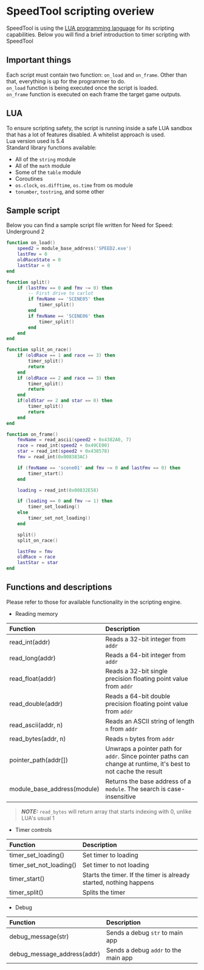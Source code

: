 # SpeedTool scripting overiew
SpeedTool is using the [LUA programming language](https://www.lua.org/) for its scripting capabilities.
Below you will find a brief introduction to timer scripting with SpeedTool

## Important things
Each script must contain two function: `on_load` and `on_frame`. Other than that, everything is up for the programmer to do.  
`on_load` function is being executed once the script is loaded.  
`on_frame` function is executed on each frame the target game outputs.

## LUA
To ensure scripting safety, the script is running inside a safe LUA sandbox that has a lot of features disabled. A whitelist approach is used.  
Lua version used is 5.4  
Standard library functions available:
* All of the `string` module
* All of the `math` module
* Some of the `table` module
* Coroutines
* `os.clock`, `os.difftime`, `os.time` from os module
* `tonumber`, `tostring`, and some other

## Sample script
Below you can find a sample script file written for Need for Speed: Underground 2
```lua
function on_load()
    speed2 = module_base_address('SPEED2.exe')
    lastFmv = 0
    oldRaceState = 0
    lastStar = 0
end

function split()
    if (lastFmv == 0 and fmv ~= 0) then
        -- First drive to carlot
        if fmvName == 'SCENE05' then
            timer_split()
        end
        if fmvName == 'SCENE06' then
            timer_split()
        end
    end
end

function split_on_race()
    if (oldRace == 1 and race == 3) then
        timer_split()
        return
    end
    if (oldRace == 2 and race == 3) then
        timer_split()
        return
    end
    if(oldStar == 2 and star == 0) then
        timer_split()
        return
    end
end

function on_frame()
    fmvName = read_ascii(speed2 + 0x4382A0, 7)
    race = read_int(speed2 + 0x49CE00)
    star = read_int(speed2 + 0x438578)
    fmv = read_int(0x008383AC)

    if (fmvName == 'scene01' and fmv ~= 0 and lastFmv == 0) then
        timer_start()
    end

    loading = read_int(0x00832E58)

    if (loading == 0 and fmv ~= 1) then
        timer_set_loading()
    else
        timer_set_not_loading()
    end

    split()
    split_on_race()

    lastFmv = fmv
    oldRace = race
    lastStar = star
end
```

## Functions and descriptions
Please refer to those for available functionality in the scripting engine.

* Reading memory

| Function | Description |
| :---     | :---        |
| read_int(addr) | Reads a 32-bit integer from `addr` |
| read_long(addr) | Reads a 64-bit integer from `addr` |
| read_float(addr) | Reads a 32-bit single precision floating point value from `addr` |
| read_double(addr) | Reads a 64-bit double precision floating point value from `addr` |
| read_ascii(addr, n) | Reads an ASCII string of length `n` from `addr` |
| read_bytes(addr, n) | Reads `n` bytes from `addr` |
| pointer_path(addr[]) | Unwraps a pointer path for `addr`. Since pointer paths can change at runtime, it's best to not cache the result |
| module_base_address(module) | Returns the base address of a `module`. The search is case-insensitive |


> **_NOTE:_** `read_bytes` will return array that starts indexing with 0, unlike LUA's usual 1

* Timer controls

| Function | Description |
| :---     | :---        |
| timer_set_loading() | Set timer to loading |
| timer_set_not_loading() | Set timer to not loading |
| timer_start() | Starts the timer. If the timer is already started, nothing happens |
| timer_split() | Splits the timer |

* Debug

| Function | Description |
| :---     | :---        |
| debug_message(str) | Sends a debug `str` to main app |
| debug_message_address(addr) | Sends a debug `addr` to the main app |
